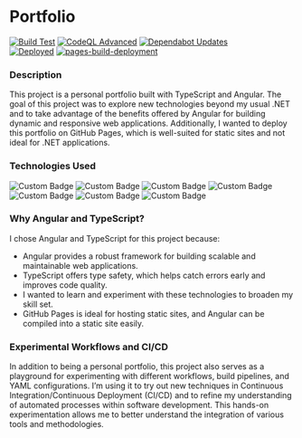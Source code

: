 # Portfolio 
[![Build Test](https://github.com/Carpenteri1/Portfolio/actions/workflows/build_test.yml/badge.svg)](https://github.com/Carpenteri1/Portfolio/actions/workflows/build_test.yml)
[![CodeQL Advanced](https://github.com/Carpenteri1/Portfolio/actions/workflows/codeql.yml/badge.svg)](https://github.com/Carpenteri1/Portfolio/actions/workflows/codeql.yml)
[![Dependabot Updates](https://github.com/Carpenteri1/Portfolio/actions/workflows/dependabot/dependabot-updates/badge.svg)](https://github.com/Carpenteri1/Portfolio/actions/workflows/dependabot/dependabot-updates)<br>
[![Deployed](https://github.com/Carpenteri1/Portfolio/actions/workflows/build_execute_deploy.yml/badge.svg)](https://github.com/Carpenteri1/Portfolio/actions/workflows/build_execute_deploy.yml)
[![pages-build-deployment](https://github.com/Carpenteri1/Portfolio/actions/workflows/pages/pages-build-deployment/badge.svg)](https://github.com/Carpenteri1/Portfolio/actions/workflows/pages/pages-build-deployment)

### Description

This project is a personal portfolio built with TypeScript and Angular. 
The goal of this project was to explore new technologies beyond my usual 
.NET and to take advantage of the benefits offered by Angular for building dynamic and responsive web applications. 
Additionally, I wanted to deploy this portfolio on GitHub Pages, which is well-suited for static sites and not ideal for .NET applications.

 ### Technologies Used
 ![Custom Badge](https://img.shields.io/badge/TypeScript-blue)
 ![Custom Badge](https://img.shields.io/badge/Angular-red)
 ![Custom Badge](https://img.shields.io/badge/HTML5-orange)
 ![Custom Badge](https://img.shields.io/badge/CSS-Yellow)
 ![Custom Badge](https://img.shields.io/badge/Bootstrap-purple)
 ![Custom Badge](https://img.shields.io/badge/NPM-green)
 ![Custom Badge](https://img.shields.io/badge/Yaml-brown)

### Why Angular and TypeScript?

I chose Angular and TypeScript for this project because:

- Angular provides a robust framework for building scalable and maintainable web applications.
- TypeScript offers type safety, which helps catch errors early and improves code quality.
- I wanted to learn and experiment with these technologies to broaden my skill set.
- GitHub Pages is ideal for hosting static sites, and Angular can be compiled into a static site easily.


### Experimental Workflows and CI/CD

In addition to being a personal portfolio, this project also serves as a playground for experimenting with different workflows, build pipelines, and YAML configurations. I’m using it to try out new techniques in Continuous Integration/Continuous Deployment (CI/CD) and to refine my understanding of automated processes within software development. This hands-on experimentation allows me to better understand the integration of various tools and methodologies.

